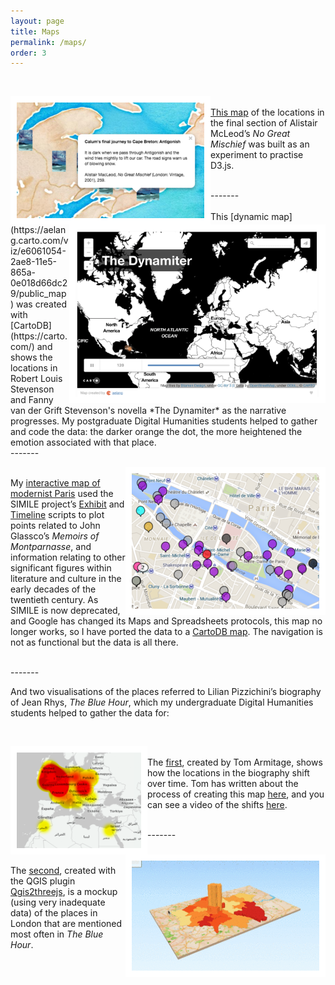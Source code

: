 ```yaml
---
layout: page
title: Maps
permalink: /maps/
order: 3
---
```


<br />

<a href="/McLeod_map.html"><img style="float:left;border:10px solid white" src="/McLeodMap.png"></a>
	<br />[This map](http://aelang.github.io/McLeod_map.html) of the locations in the final section of Alistair McLeod’s *No Great Mischief* was built as an experiment to practise D3.js. 

<br />
-------
<br />

<br />
<a href="https://aelang.carto.com/viz/e6061054-2ae8-11e5-865a-0e018d66dc29/public_map"><img style="float:right;border:10px solid white" src="/CartoDynamiter.png" width="390" height="266"></a>
This [dynamic map](https://aelang.carto.com/viz/e6061054-2ae8-11e5-865a-0e018d66dc29/public_map) was created with [CartoDB](https://carto.com/) and shows the locations in Robert Louis Stevenson and Fanny van der Grift Stevenson's novella *The Dynamiter* as the narrative progresses. My postgraduate Digital Humanities students helped to gather and code the data: the darker orange the dot, the more heightened the emotion associated with that place.
 

<br />
-------

<a href="https://aelang.github.io/glassco.htm"><img style="float:right;border:10px solid white" src="/GlasscoMap2.png"></a>  
My [interactive map of modernist Paris](../glassco.htm) used the SIMILE project’s [Exhibit](https://web.archive.org/web/20150106091555/http://www.simile-widgets.org/exhibit/) and [Timeline](https://web.archive.org/web/20150106091555/http://www.simile-widgets.org/timeline/) scripts to plot points related to John Glassco’s *Memoirs of Montparnasse*, and information relating to other significant figures within literature and culture in the early decades of the twentieth century. As SIMILE is now deprecated, and Google has changed its Maps and Spreadsheets protocols, this map no longer works, so I have ported the data to a [CartoDB map](https://aelang.carto.com/viz/569fe8ff-c904-4f0b-b5ba-fca2e0de5f03/public_map). The navigation is not as functional but the data is all there.

<br />
-------

<br />

And two visualisations of the places referred to Lilian Pizzichini’s biography of Jean Rhys, *The Blue Hour*, which my undergraduate Digital Humanities students helped to gather the data for:

<br />

<a href="https://www.linkedin.com/pulse/mapping-narrative-using-qgis-show-how-books-sense-place-tom-armitage"><img style="float:left;border:10px solid white" src="/QGISArmitage.png"> </a>
<br />
The [first](https://www.linkedin.com/pulse/mapping-narrative-using-qgis-show-how-books-sense-place-tom-armitage), created by Tom Armitage, shows how the locations in the biography shift over time. Tom has written about the process of creating this map [here](https://www.linkedin.com/pulse/mapping-narrative-using-qgis-show-how-books-sense-place-tom-armitage), and you can see a video of the shifts [here](https://youtu.be/JXlb6MV2Qd8).


<br />
-------
<br />

<a href="/QGIS3d3.mp4"><img style="float:right;border:10px solid white" src="/QGIS3d2.gif"> </a>
<br />
The [second](/QGIS3d3.mp4), created with the QGIS plugin [Qgis2threejs](https://plugins.qgis.org/plugins/Qgis2threejs/), is a mockup (using very inadequate data) of the places in London that are mentioned most often in *The Blue Hour*.

